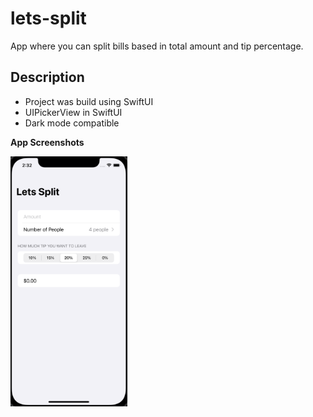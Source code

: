 # lets-split

App where you can split bills based in total amount and tip percentage.

## Description

- Project was build using SwiftUI
- UIPickerView in SwiftUI
- Dark mode compatible

**App Screenshots**

<img src="Images/LetsSplit2.png" height="400">
